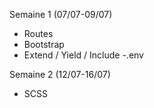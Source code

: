 Semaine 1 (07/07-09/07)
- Routes
- Bootstrap
- Extend / Yield / Include 
-.env

Semaine 2 (12/07-16/07)
- SCSS
